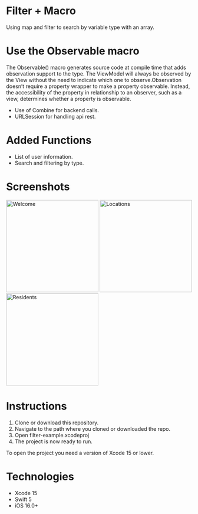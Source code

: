 # Filter + Macro 

Using map and filter to search by variable type with an array.

# Use the Observable macro
The Observable() macro generates source code at compile time that adds observation support to the type. The ViewModel will always be observed by the View without the need to indicate which one to observe.Observation doesn’t require a property wrapper to make a property observable. Instead, the accessibility of the property in relationship to an observer, such as a view, determines whether a property is observable.

* Use of Combine for backend calls.
* URLSession for handling api rest.

# Added Functions
- List of user information.
- Search and filtering by type.

# Screenshots
<img src="https://github.com/samanthaCBorge/filter-example/assets/84641339/d3e83348-d9f7-41d8-be7a-c1c0bc2a9e45.jpeg" alt="Welcome" width="250"/> <img src="https://github.com/samanthaCBorge/filter-example/assets/84641339/b466f4c3-8fdf-47a2-ba28-b9245ea6276a.jpeg" alt="Locations" width="250"/> <img src="https://github.com/samanthaCBorge/filter-example/assets/84641339/8ac6c655-d646-4e53-b1b2-313f054239d9.jpeg" alt="Residents" width="250"/>

# Instructions
1. Clone or download this repository.
2. Navigate to the path where you cloned or downloaded the repo.
3. Open filter-example.xcodeproj
5. The project is now ready to run.

To open the project you need a version of Xcode 15 or lower.

# Technologies
* Xcode 15
* Swift 5
* iOS 16.0+
